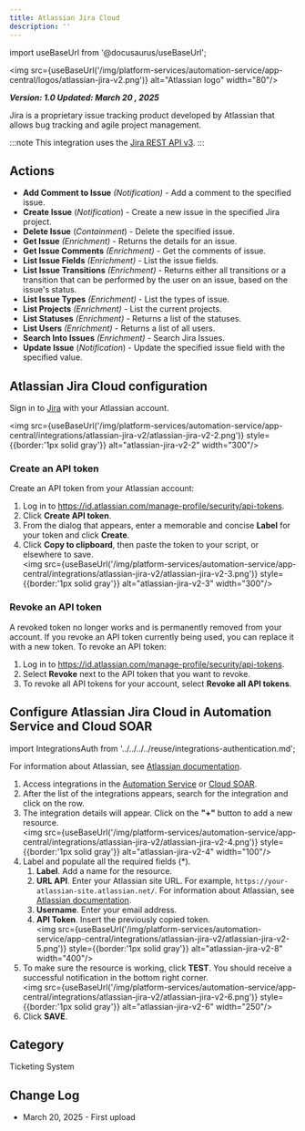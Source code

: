 ```yaml
---
title: Atlassian Jira Cloud
description: ''
---
```


import useBaseUrl from '@docusaurus/useBaseUrl';

<img src={useBaseUrl('/img/platform-services/automation-service/app-central/logos/atlassian-jira-v2.png')} alt="Atlassian logo" width="80"/>

***Version: 1.0
Updated: March 20 , 2025***

Jira is a proprietary issue tracking product developed by Atlassian that allows bug tracking and agile project management.

:::note
This integration uses the [Jira REST API v3](https://developer.atlassian.com/cloud/jira/platform/rest/v3/intro/#about).
:::

## Actions

* **Add Comment to Issue** *(Notification)* - Add a comment to the specified issue.
* **Create Issue** (*Notification*) - Create a new issue in the specified Jira project.
* **Delete Issue** (*Containment*) - Delete the specified issue.
* **Get Issue** *(Enrichment)* - Returns the details for an issue.
* **Get Issue Comments** *(Enrichment)* - Get the comments of issue.
* **List Issue Fields** *(Enrichment)* - List the issue fields.
* **List Issue Transitions** *(Enrichment)* - Returns either all transitions or a transition that can be performed by the user on an issue, based on the issue's status.
* **List Issue Types** *(Enrichment)* - List the types of issue.
* **List Projects** *(Enrichment)* - List the current projects.
* **List Statuses** *(Enrichment)* - Returns a list of the statuses.
* **List Users** *(Enrichment)* - Returns a list of all users.
* **Search Into Issues** *(Enrichment)* - Search Jira Issues.
* **Update Issue** (*Notification*) - Update the specified issue field with the specified value.

## Atlassian Jira Cloud configuration

Sign in to [Jira](https://id.atlassian.com) with your Atlassian account.

<img src={useBaseUrl('/img/platform-services/automation-service/app-central/integrations/atlassian-jira-v2/atlassian-jira-v2-2.png')} style={{border:'1px solid gray'}} alt="atlassian-jira-v2-2" width="300"/>

### Create an API token

Create an API token from your Atlassian account:
1. Log in to https://id.atlassian.com/manage-profile/security/api-tokens.
1. Click **Create API token**.
1. From the dialog that appears, enter a memorable and concise **Label** for your token and click **Create**.
1. Click **Copy to clipboard**, then paste the token to your script, or elsewhere to save.<br/><img src={useBaseUrl('/img/platform-services/automation-service/app-central/integrations/atlassian-jira-v2/atlassian-jira-v2-3.png')} style={{border:'1px solid gray'}} alt="atlassian-jira-v2-3" width="300"/>

### Revoke an API token

A revoked token no longer works and is permanently removed from your account. If you revoke an API token currently being used, you can replace it with a new token. To revoke an API token:
1. Log in to https://id.atlassian.com/manage-profile/security/api-tokens.
1. Select **Revoke** next to the API token that you want to revoke.
1. To revoke all API tokens for your account, select **Revoke all API tokens**.

## Configure Atlassian Jira Cloud in Automation Service and Cloud SOAR

import IntegrationsAuth from '../../../../reuse/integrations-authentication.md';

<IntegrationsAuth/>

For information about Atlassian, see [Atlassian documentation](https://developer.atlassian.com/cloud/jira/platform/rest/v3/intro/#about).

1. Access integrations in the [Automation Service](/docs/platform-services/automation-service/automation-service-integrations/#view-integrations) or [Cloud SOAR](/docs/cloud-soar/automation).
1. After the list of the integrations appears, search for the integration and click on the row.
1. The integration details will appear. Click on the **"+"** button to add a new resource.<br/><img src={useBaseUrl('/img/platform-services/automation-service/app-central/integrations/atlassian-jira-v2/atlassian-jira-v2-4.png')} style={{border:'1px solid gray'}} alt="atlassian-jira-v2-4" width="100"/>
1. Label and populate all the required fields (\*).
    1. **Label**. Add a name for the resource.
    1. **URL API**. Enter your Atlassian site URL. For example, `https://your-atlassian-site.atlassian.net/`. For information about Atlassian, see [Atlassian documentation](https://developer.atlassian.com/cloud/jira/platform/rest/v3/intro/#about).
    1. **Username**. Enter your email address.
    1. **API Token**. Insert the previously copied token.<br/><img src={useBaseUrl('/img/platform-services/automation-service/app-central/integrations/atlassian-jira-v2/atlassian-jira-v2-5.png')} style={{border:'1px solid gray'}} alt="atlassian-jira-v2-8" width="400"/>
1. To make sure the resource is working, click **TEST**. You should receive a successful notification in the bottom right corner.<br/><img src={useBaseUrl('/img/platform-services/automation-service/app-central/integrations/atlassian-jira-v2/atlassian-jira-v2-6.png')} style={{border:'1px solid gray'}} alt="atlassian-jira-v2-6" width="250"/>
1. Click **SAVE**.

## Category

Ticketing System

## Change Log

* March 20, 2025 - First upload
